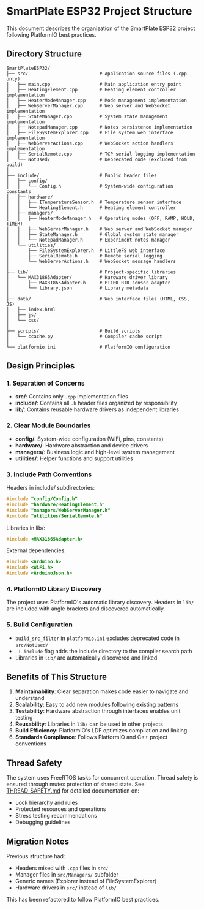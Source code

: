 # SmartPlate ESP32 Project Structure

This document describes the organization of the SmartPlate ESP32 project following PlatformIO best practices.

## Directory Structure

```
SmartPlateESP32/
├── src/                          # Application source files (.cpp only)
│   ├── main.cpp                  # Main application entry point
│   ├── HeatingElement.cpp        # Heating element controller implementation
│   ├── HeaterModeManager.cpp     # Mode management implementation
│   ├── WebServerManager.cpp      # Web server and WebSocket implementation
│   ├── StateManager.cpp          # System state management implementation
│   ├── NotepadManager.cpp        # Notes persistence implementation
│   ├── FileSystemExplorer.cpp    # File system web interface implementation
│   ├── WebServerActions.cpp      # WebSocket action handlers implementation
│   ├── SerialRemote.cpp          # TCP serial logging implementation
│   └── NotUsed/                  # Deprecated code (excluded from build)
│
├── include/                      # Public header files
│   ├── config/
│   │   └── Config.h              # System-wide configuration constants
│   ├── hardware/
│   │   ├── ITemperatureSensor.h  # Temperature sensor interface
│   │   └── HeatingElement.h      # Heating element controller
│   ├── managers/
│   │   ├── HeaterModeManager.h   # Operating modes (OFF, RAMP, HOLD, TIMER)
│   │   ├── WebServerManager.h    # Web server and WebSocket manager
│   │   ├── StateManager.h        # Global system state manager
│   │   └── NotepadManager.h      # Experiment notes manager
│   └── utilities/
│       ├── FileSystemExplorer.h  # LittleFS web interface
│       ├── SerialRemote.h        # Remote serial logging
│       └── WebServerActions.h    # WebSocket message handlers
│
├── lib/                          # Project-specific libraries
│   └── MAX31865Adapter/          # Hardware driver library
│       ├── MAX31865Adapter.h     # PT100 RTD sensor adapter
│       └── library.json          # Library metadata
│
├── data/                         # Web interface files (HTML, CSS, JS)
│   ├── index.html
│   ├── js/
│   └── css/
│
├── scripts/                      # Build scripts
│   └── ccache.py                 # Compiler cache script
│
└── platformio.ini                # PlatformIO configuration

```

## Design Principles

### 1. Separation of Concerns
- **src/**: Contains only `.cpp` implementation files
- **include/**: Contains all `.h` header files organized by responsibility
- **lib/**: Contains reusable hardware drivers as independent libraries

### 2. Clear Module Boundaries
- **config/**: System-wide configuration (WiFi, pins, constants)
- **hardware/**: Hardware abstraction and device drivers
- **managers/**: Business logic and high-level system management
- **utilities/**: Helper functions and support utilities

### 3. Include Path Conventions

Headers in include/ subdirectories:
```cpp
#include "config/Config.h"
#include "hardware/HeatingElement.h"
#include "managers/WebServerManager.h"
#include "utilities/SerialRemote.h"
```

Libraries in lib/:
```cpp
#include <MAX31865Adapter.h>
```

External dependencies:
```cpp
#include <Arduino.h>
#include <WiFi.h>
#include <ArduinoJson.h>
```

### 4. PlatformIO Library Discovery
The project uses PlatformIO's automatic library discovery. Headers in `lib/` are included with angle brackets and discovered automatically.

### 5. Build Configuration
- `build_src_filter` in `platformio.ini` excludes deprecated code in `src/NotUsed/`
- `-I include` flag adds the include directory to the compiler search path
- Libraries in `lib/` are automatically discovered and linked

## Benefits of This Structure

1. **Maintainability**: Clear separation makes code easier to navigate and understand
2. **Scalability**: Easy to add new modules following existing patterns
3. **Testability**: Hardware abstraction through interfaces enables unit testing
4. **Reusability**: Libraries in `lib/` can be used in other projects
5. **Build Efficiency**: PlatformIO's LDF optimizes compilation and linking
6. **Standards Compliance**: Follows PlatformIO and C++ project conventions

## Thread Safety

The system uses FreeRTOS tasks for concurrent operation. Thread safety is ensured through mutex protection of shared state. See [THREAD_SAFETY.md](THREAD_SAFETY.md) for detailed documentation on:
- Lock hierarchy and rules
- Protected resources and operations
- Stress testing recommendations
- Debugging guidelines

## Migration Notes

Previous structure had:
- Headers mixed with `.cpp` files in `src/`
- Manager files in `src/Managers/` subfolder
- Generic names (Explorer instead of FileSystemExplorer)
- Hardware drivers in `src/` instead of `lib/`

This has been refactored to follow PlatformIO best practices.

